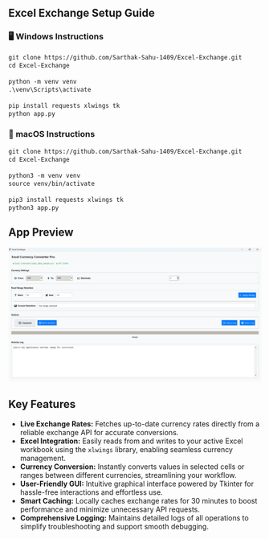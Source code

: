 ## Excel Exchange Setup Guide

### 🖥️ Windows Instructions

```
git clone https://github.com/Sarthak-Sahu-1409/Excel-Exchange.git
cd Excel-Exchange

python -m venv venv
.\venv\Scripts\activate

pip install requests xlwings tk
python app.py
```

### 🍏 macOS Instructions

```
git clone https://github.com/Sarthak-Sahu-1409/Excel-Exchange.git
cd Excel-Exchange

python3 -m venv venv
source venv/bin/activate

pip3 install requests xlwings tk
python3 app.py
```

## App Preview

![App Preview](App%20Preview.png "App Preview Screenshot")

## Key Features

- **Live Exchange Rates:** Fetches up-to-date currency rates directly from a reliable exchange API for accurate conversions.
- **Excel Integration:** Easily reads from and writes to your active Excel workbook using the `xlwings` library, enabling seamless currency management.
- **Currency Conversion:** Instantly converts values in selected cells or ranges between different currencies, streamlining your workflow.
- **User-Friendly GUI:** Intuitive graphical interface powered by Tkinter for hassle-free interactions and effortless use.
- **Smart Caching:** Locally caches exchange rates for 30 minutes to boost performance and minimize unnecessary API requests.
- **Comprehensive Logging:** Maintains detailed logs of all operations to simplify troubleshooting and support smooth debugging.
